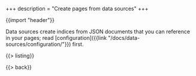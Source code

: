 +++
description = "Create pages from data sources"
+++

{{import "header"}}

Data sources create indices from JSON documents that you can reference in your pages; read [configuration]({{link "/docs/data-sources/configuration/"}}) first.

{{> listing}}

{{> back}}
